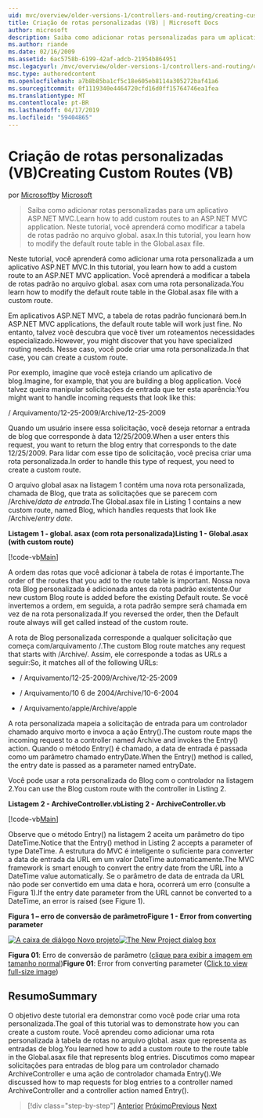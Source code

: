 ```yaml
---
uid: mvc/overview/older-versions-1/controllers-and-routing/creating-custom-routes-vb
title: Criação de rotas personalizadas (VB) | Microsoft Docs
author: microsoft
description: Saiba como adicionar rotas personalizadas para um aplicativo ASP.NET MVC. Neste tutorial, você aprenderá como modificar a tabela de rotas padrão no arquivo global. asax.
ms.author: riande
ms.date: 02/16/2009
ms.assetid: 6ac5758b-6199-42af-adcb-21954b864951
msc.legacyurl: /mvc/overview/older-versions-1/controllers-and-routing/creating-custom-routes-vb
msc.type: authoredcontent
ms.openlocfilehash: a7b8b85ba1cf5c18e605eb8114a305272baf41a6
ms.sourcegitcommit: 0f1119340e4464720cfd16d0ff15764746ea1fea
ms.translationtype: MT
ms.contentlocale: pt-BR
ms.lasthandoff: 04/17/2019
ms.locfileid: "59404865"
---
```

# <a name="creating-custom-routes-vb"></a><span data-ttu-id="612fe-104">Criação de rotas personalizadas (VB)</span><span class="sxs-lookup"><span data-stu-id="612fe-104">Creating Custom Routes (VB)</span></span>

<span data-ttu-id="612fe-105">por [Microsoft](https://github.com/microsoft)</span><span class="sxs-lookup"><span data-stu-id="612fe-105">by [Microsoft](https://github.com/microsoft)</span></span>

> <span data-ttu-id="612fe-106">Saiba como adicionar rotas personalizadas para um aplicativo ASP.NET MVC.</span><span class="sxs-lookup"><span data-stu-id="612fe-106">Learn how to add custom routes to an ASP.NET MVC application.</span></span> <span data-ttu-id="612fe-107">Neste tutorial, você aprenderá como modificar a tabela de rotas padrão no arquivo global. asax.</span><span class="sxs-lookup"><span data-stu-id="612fe-107">In this tutorial, you learn how to modify the default route table in the Global.asax file.</span></span>


<span data-ttu-id="612fe-108">Neste tutorial, você aprenderá como adicionar uma rota personalizada a um aplicativo ASP.NET MVC.</span><span class="sxs-lookup"><span data-stu-id="612fe-108">In this tutorial, you learn how to add a custom route to an ASP.NET MVC application.</span></span> <span data-ttu-id="612fe-109">Você aprenderá a modificar a tabela de rotas padrão no arquivo global. asax com uma rota personalizada.</span><span class="sxs-lookup"><span data-stu-id="612fe-109">You learn how to modify the default route table in the Global.asax file with a custom route.</span></span>

<span data-ttu-id="612fe-110">Em aplicativos ASP.NET MVC, a tabela de rotas padrão funcionará bem.</span><span class="sxs-lookup"><span data-stu-id="612fe-110">In ASP.NET MVC applications, the default route table will work just fine.</span></span> <span data-ttu-id="612fe-111">No entanto, talvez você descubra que você tiver um roteamentos necessidades especializado.</span><span class="sxs-lookup"><span data-stu-id="612fe-111">However, you might discover that you have specialized routing needs.</span></span> <span data-ttu-id="612fe-112">Nesse caso, você pode criar uma rota personalizada.</span><span class="sxs-lookup"><span data-stu-id="612fe-112">In that case, you can create a custom route.</span></span>

<span data-ttu-id="612fe-113">Por exemplo, imagine que você esteja criando um aplicativo de blog.</span><span class="sxs-lookup"><span data-stu-id="612fe-113">Imagine, for example, that you are building a blog application.</span></span> <span data-ttu-id="612fe-114">Você talvez queira manipular solicitações de entrada que ter esta aparência:</span><span class="sxs-lookup"><span data-stu-id="612fe-114">You might want to handle incoming requests that look like this:</span></span>

<span data-ttu-id="612fe-115">/ Arquivamento/12-25-2009</span><span class="sxs-lookup"><span data-stu-id="612fe-115">/Archive/12-25-2009</span></span>

<span data-ttu-id="612fe-116">Quando um usuário insere essa solicitação, você deseja retornar a entrada de blog que corresponde à data 12/25/2009.</span><span class="sxs-lookup"><span data-stu-id="612fe-116">When a user enters this request, you want to return the blog entry that corresponds to the date 12/25/2009.</span></span> <span data-ttu-id="612fe-117">Para lidar com esse tipo de solicitação, você precisa criar uma rota personalizada.</span><span class="sxs-lookup"><span data-stu-id="612fe-117">In order to handle this type of request, you need to create a custom route.</span></span>

<span data-ttu-id="612fe-118">O arquivo global asax na listagem 1 contém uma nova rota personalizada, chamada de Blog, que trata as solicitações que se parecem com /Archive/*data de entrada*.</span><span class="sxs-lookup"><span data-stu-id="612fe-118">The Global.asax file in Listing 1 contains a new custom route, named Blog, which handles requests that look like /Archive/*entry date*.</span></span>

<span data-ttu-id="612fe-119">**Listagem 1 - global. asax (com rota personalizada)**</span><span class="sxs-lookup"><span data-stu-id="612fe-119">**Listing 1 - Global.asax (with custom route)**</span></span>

[!code-vb[Main](creating-custom-routes-vb/samples/sample1.vb)]

<span data-ttu-id="612fe-120">A ordem das rotas que você adicionar à tabela de rotas é importante.</span><span class="sxs-lookup"><span data-stu-id="612fe-120">The order of the routes that you add to the route table is important.</span></span> <span data-ttu-id="612fe-121">Nossa nova rota Blog personalizada é adicionada antes da rota padrão existente.</span><span class="sxs-lookup"><span data-stu-id="612fe-121">Our new custom Blog route is added before the existing Default route.</span></span> <span data-ttu-id="612fe-122">Se você invertemos a ordem, em seguida, a rota padrão sempre será chamada em vez de na rota personalizada.</span><span class="sxs-lookup"><span data-stu-id="612fe-122">If you reversed the order, then the Default route always will get called instead of the custom route.</span></span>

<span data-ttu-id="612fe-123">A rota de Blog personalizada corresponde a qualquer solicitação que começa com/arquivamento /.</span><span class="sxs-lookup"><span data-stu-id="612fe-123">The custom Blog route matches any request that starts with /Archive/.</span></span> <span data-ttu-id="612fe-124">Assim, ele corresponde a todas as URLs a seguir:</span><span class="sxs-lookup"><span data-stu-id="612fe-124">So, it matches all of the following URLs:</span></span>

- <span data-ttu-id="612fe-125">/ Arquivamento/12-25-2009</span><span class="sxs-lookup"><span data-stu-id="612fe-125">/Archive/12-25-2009</span></span>

- <span data-ttu-id="612fe-126">/ Arquivamento/10 6 de 2004</span><span class="sxs-lookup"><span data-stu-id="612fe-126">/Archive/10-6-2004</span></span>

- <span data-ttu-id="612fe-127">/ Arquivamento/apple</span><span class="sxs-lookup"><span data-stu-id="612fe-127">/Archive/apple</span></span>

<span data-ttu-id="612fe-128">A rota personalizada mapeia a solicitação de entrada para um controlador chamado arquivo morto e invoca a ação Entry().</span><span class="sxs-lookup"><span data-stu-id="612fe-128">The custom route maps the incoming request to a controller named Archive and invokes the Entry() action.</span></span> <span data-ttu-id="612fe-129">Quando o método Entry() é chamado, a data de entrada é passada como um parâmetro chamado entryDate.</span><span class="sxs-lookup"><span data-stu-id="612fe-129">When the Entry() method is called, the entry date is passed as a parameter named entryDate.</span></span>

<span data-ttu-id="612fe-130">Você pode usar a rota personalizada do Blog com o controlador na listagem 2.</span><span class="sxs-lookup"><span data-stu-id="612fe-130">You can use the Blog custom route with the controller in Listing 2.</span></span>

<span data-ttu-id="612fe-131">**Listagem 2 - ArchiveController.vb**</span><span class="sxs-lookup"><span data-stu-id="612fe-131">**Listing 2 - ArchiveController.vb**</span></span>

[!code-vb[Main](creating-custom-routes-vb/samples/sample2.vb)]

<span data-ttu-id="612fe-132">Observe que o método Entry() na listagem 2 aceita um parâmetro do tipo DateTime.</span><span class="sxs-lookup"><span data-stu-id="612fe-132">Notice that the Entry() method in Listing 2 accepts a parameter of type DateTime.</span></span> <span data-ttu-id="612fe-133">A estrutura do MVC é inteligente o suficiente para converter a data de entrada da URL em um valor DateTime automaticamente.</span><span class="sxs-lookup"><span data-stu-id="612fe-133">The MVC framework is smart enough to convert the entry date from the URL into a DateTime value automatically.</span></span> <span data-ttu-id="612fe-134">Se o parâmetro de data de entrada da URL não pode ser convertido em uma data e hora, ocorrerá um erro (consulte a Figura 1).</span><span class="sxs-lookup"><span data-stu-id="612fe-134">If the entry date parameter from the URL cannot be converted to a DateTime, an error is raised (see Figure 1).</span></span>

<span data-ttu-id="612fe-135">**Figura 1 – erro de conversão de parâmetro**</span><span class="sxs-lookup"><span data-stu-id="612fe-135">**Figure 1 - Error from converting parameter**</span></span>


<span data-ttu-id="612fe-136">[![A caixa de diálogo Novo projeto](creating-custom-routes-vb/_static/image1.jpg)](creating-custom-routes-vb/_static/image1.png)</span><span class="sxs-lookup"><span data-stu-id="612fe-136">[![The New Project dialog box](creating-custom-routes-vb/_static/image1.jpg)](creating-custom-routes-vb/_static/image1.png)</span></span>

<span data-ttu-id="612fe-137">**Figura 01**: Erro de conversão de parâmetro ([clique para exibir a imagem em tamanho normal](creating-custom-routes-vb/_static/image2.png))</span><span class="sxs-lookup"><span data-stu-id="612fe-137">**Figure 01**: Error from converting parameter ([Click to view full-size image](creating-custom-routes-vb/_static/image2.png))</span></span>


## <a name="summary"></a><span data-ttu-id="612fe-138">Resumo</span><span class="sxs-lookup"><span data-stu-id="612fe-138">Summary</span></span>

<span data-ttu-id="612fe-139">O objetivo deste tutorial era demonstrar como você pode criar uma rota personalizada.</span><span class="sxs-lookup"><span data-stu-id="612fe-139">The goal of this tutorial was to demonstrate how you can create a custom route.</span></span> <span data-ttu-id="612fe-140">Você aprendeu como adicionar uma rota personalizada à tabela de rotas no arquivo global. asax que representa as entradas de blog.</span><span class="sxs-lookup"><span data-stu-id="612fe-140">You learned how to add a custom route to the route table in the Global.asax file that represents blog entries.</span></span> <span data-ttu-id="612fe-141">Discutimos como mapear solicitações para entradas de blog para um controlador chamado ArchiveController e uma ação de controlador chamada Entry().</span><span class="sxs-lookup"><span data-stu-id="612fe-141">We discussed how to map requests for blog entries to a controller named ArchiveController and a controller action named Entry().</span></span>

> [!div class="step-by-step"]
> <span data-ttu-id="612fe-142">[Anterior](asp-net-mvc-controller-overview-vb.md)
> [Próximo](creating-a-route-constraint-vb.md)</span><span class="sxs-lookup"><span data-stu-id="612fe-142">[Previous](asp-net-mvc-controller-overview-vb.md)
[Next](creating-a-route-constraint-vb.md)</span></span>
